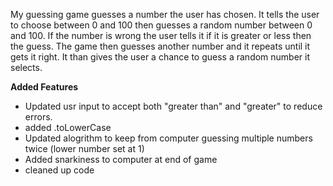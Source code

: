 My guessing game guesses a number the user has chosen. It tells the user to choose between 0 and 100 then guesses a random number between 0 and 100. If the number is wrong the user tells it if it is greater or less then the guess. The game then guesses another number and it repeats until it gets it right. It than gives the user a chance to guess a random number it selects.

**Added Features**
- Updated usr input to accept both "greater than" and "greater" to reduce errors.
- added .toLowerCase
- Updated alogrithm to keep from computer guessing multiple numbers twice (lower number set at 1)
- Added snarkiness to computer at end of game
- cleaned up code
